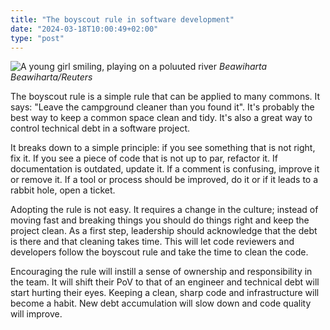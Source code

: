 ```yaml
---
title: "The boyscout rule in software development"
date: "2024-03-18T10:00:49+02:00"
type: "post"
---
```


![A young girl smiling, playing on a poluuted river](/images/pollution.jpg)
*Beawiharta Beawiharta/Reuters*

The boyscout rule is a simple rule that can be applied to many commons.
It says: "Leave the campground cleaner than you found it".
It's probably the best way to keep a common space clean and tidy.
It's also a great way to control technical debt in a software project.

It breaks down to a simple principle: if you see something that is not right, fix it.
If you see a piece of code that is not up to par, refactor it.
If documentation is outdated, update it.
If a comment is confusing, improve it or remove it.
If a tool or process should be improved, do it or if it leads to a rabbit hole, open a ticket.

Adopting the rule is not easy. It requires a change in the culture;
instead of moving fast and breaking things you should do things right and keep the project clean.
As a first step, leadership should acknowledge that the debt is there and that cleaning takes time.
This will let code reviewers and developers follow the boyscout rule and take the time to clean the code.

Encouraging the rule will instill a sense of ownership and responsibility in the team.
It will shift their PoV to that of an engineer and technical debt will start hurting their eyes.
Keeping a clean, sharp code and infrastructure will become a habit.
New debt accumulation will slow down and code quality will improve.
